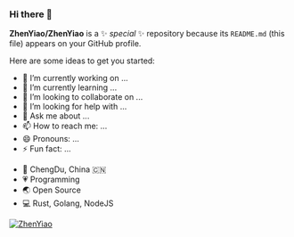 ### Hi there 👋


**ZhenYiao/ZhenYiao** is a ✨ _special_ ✨ repository because its `README.md` (this file) appears on your GitHub profile.

Here are some ideas to get you started:

- 🔭 I’m currently working on ...
- 🌱 I’m currently learning ...
- 👯 I’m looking to collaborate on ...
- 🤔 I’m looking for help with ...
- 💬 Ask me about ...
- 📫 How to reach me: ...
- 😄 Pronouns: ...
- ⚡ Fun fact: ...


<!--
<img align="right" src="https://github-readme-stats.vercel.app/api?username=ZhenYiao&show_icons=true" alt="ZhenYiao' github stats" />
-->


- 👨 ChengDu, China 🇨🇳
- 💗 Programming
- 🌏 Open Source
- 💻 Rust, Golang, NodeJS

<picture>
  <source media="(prefers-color-scheme: dark)" srcset="https://raw.githubusercontent.com/ZhenYiao/ZhenYiao/output/github-contribution-grid-snake-dark.svg">
  <source media="(prefers-color-scheme: light)" srcset="https://raw.githubusercontent.com/ZhenYiao/ZhenYiao/output/github-contribution-grid-snake.svg">
<!--   <img alt="github contribution grid snake animation" src="https://raw.githubusercontent.com/ZhenYiao/ZhenYiao/output/github-contribution-grid-snake.svg"> -->
</picture>

[![ZhenYiao](https://github-profile-trophy.vercel.app/?username=ZhenYiao&column=7&margin-w=10&no-bg=true)](https://github.com/ZhenYiao/ZhenYiao)
